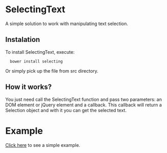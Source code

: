 # SelectingText
A simple solution to work with manipulating text selection.

## Instalation
To install SelectingText, execute:

```shell
  bower install selecting
```

Or simply pick up the file from src directory.

## How it works?
You just need call the SelectingText function and pass two parameters: an DOM element or jQuery element and a callback. This callback will return a Selection object and with it you can get the selected text.

# Example
[Click here](http://evandrolg.github.io/SelectingText) to see a simple example.
